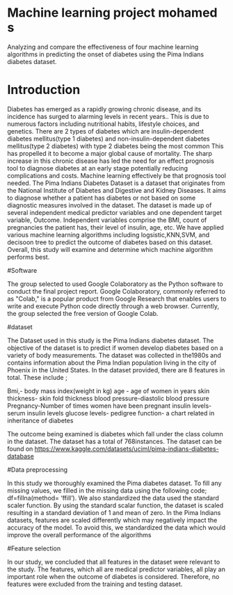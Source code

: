 #  Machine learning project mohamed s 
 Analyzing and compare the effectiveness of four machine learning algorithms in predicting the onset of diabetes using the Pima Indians diabetes dataset.

# Introduction
Diabetes has emerged as a rapidly growing chronic disease, and its incidence has surged to alarming levels in recent years.. This is due to numerous factors including nutritional habits, lifestyle choices, and genetics. There are 2 types of diabetes which are insulin-dependent diabetes mellitus(type 1 diabetes) and non-insulin-dependent diabetes mellitus(type 2 diabetes) with type 2 diabetes being the most common This has propelled it to become a major global cause of mortality. The sharp increase in this chronic disease has led the need for an effect prognosis tool to diagnose diabetes at an early stage potentially reducing complications and costs. Machine learning effectively be that prognosis tool needed.
The Pima Indians Diabetes Dataset is a dataset that originates from the National Institute of Diabetes and Digestive and Kidney Diseases. It aims to diagnose whether a patient has diabetes or not based on some diagnostic measures involved in the dataset. The dataset is made up of several independent medical predictor variables and one dependent target variable, Outcome. Independent variables comprise the BMI, count of pregnancies the patient has, their level of insulin, age, etc.
We have applied various machine learning algorithms including logsistic,KNN,SVM, and decisoon tree to predict the outcome of diabetes based on this dataset. Overall, this study will examine and determine which machine algorithm performs best.

#Software

The group selected to used Google Colaboratory as the Python software to conduct the final project report. Google Colaboratory, commonly referred to as "Colab," is a popular product from Google Research that enables users to write and execute Python code directly through a web browser. Currently, the group selected the free version of Google Colab.

#dataset

The Dataset used in this study is the Pima Indians diabetes dataset. The objective of the dataset is to predict if women develop diabetes based on a variety of body measurements. The dataset was collected in the1980s and contains information about the Pima Indian population living in the city of Phoenix in the United States. In the dataset provided, there are 8 features in total. These include ;

Bmi,- body mass index(weight in kg)
age - age of women in years
skin thickness- skin fold thickness
 blood pressure-diastolic blood pressure
Pregnancy-Number of times women have been pregnant
 insulin levels- serum insulin levels
 glucose levels-
 pedigree function- a chart related in inheritance of diabetes


The outcome being examined is diabetes which fall under the class column in the dataset. The dataset has a total of 768instances. The dataset can be found on https://www.kaggle.com/datasets/uciml/pima-indians-diabetes-database

#Data preprocessing 

In this study we thoroughly examined the Pima diabetes dataset. To fill any missing values, we filled in the missing data using the following code; df=fillna(method= ‘ffill’). We also standardized the data used the standard scaler function. By using the standard scalar function, the dataset is scaled resulting in a standard deviation of 1 and mean of zero. In the Pima Indians datasets, features are scaled differently which may negatively impact the accuracy of the model. To avoid this, we standardized the data which would improve the overall performance of the algorithms 

#Feature selection 

In our study, we concluded that all features in the dataset were relevant to the study. The features, which all are medical predictor variables, all play an important role when the outcome of diabetes is considered. Therefore, no features were excluded from the training and testing dataset. 





